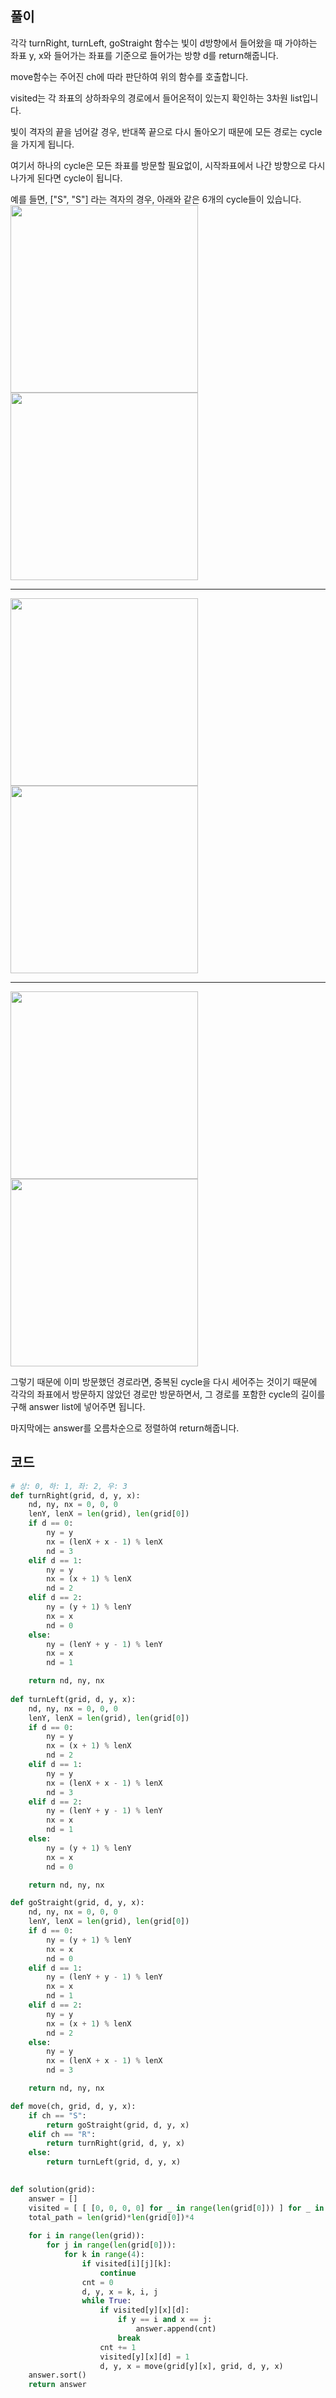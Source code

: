 ## 풀이

각각 turnRight, turnLeft, goStraight 함수는 빛이 d방향에서 들어왔을 때 가야하는 좌표 y, x와 들어가는 좌표를 기준으로 들어가는 방향 d를 return해줍니다.  

move함수는 주어진 ch에 따라 판단하여 위의 함수를 호출합니다.  

visited는 각 좌표의 상하좌우의 경로에서 들어온적이 있는지 확인하는 3차원 list입니다.  

빛이 격자의 끝을 넘어갈 경우, 반대쪽 끝으로 다시 돌아오기 때문에 모든 경로는 cycle을 가지게 됩니다.  

여기서 하나의 cycle은 모든 좌표를 방문할 필요없이, 시작좌표에서 나간 방향으로 다시 나가게 된다면 cycle이 됩니다.  

예를 들면, ["S", "S"] 라는 격자의 경우, 아래와 같은 6개의 cycle들이 있습니다.  
<img src="https://user-images.githubusercontent.com/59808674/153693159-3701e8cc-e18a-4adf-a3bc-7a44a60b6d6e.png" width="300">
<img src="https://user-images.githubusercontent.com/59808674/153693161-ff50cc3f-3e28-47b4-82c5-14d87637e6c4.png" width="300"><br>

----

<img src="https://user-images.githubusercontent.com/59808674/153693162-ec4406f7-5e80-439b-b5ed-89a9cd04f85e.png" width="300"> 
<img src="https://user-images.githubusercontent.com/59808674/153693163-4a6230bc-4a26-43ef-be03-24e842a004d7.png" width="300"><br>

----

<img src="https://user-images.githubusercontent.com/59808674/153693164-15284cd3-0863-4401-ae21-6bc8be9f6285.png" height="300">
<img src="https://user-images.githubusercontent.com/59808674/153693165-c031e08b-ecd0-44ef-ac0a-ce72fd039c73.png" height="300">

그렇기 때문에 이미 방문했던 경로라면, 중복된 cycle을 다시 세어주는 것이기 때문에  
각각의 좌표에서 방문하지 않았던 경로만 방문하면서, 그 경로를 포함한 cycle의 길이를 구해 answer list에 넣어주면 됩니다.  

마지막에는 answer를 오름차순으로 정렬하여 return해줍니다.  

## 코드
```python
# 상: 0, 하: 1, 좌: 2, 우: 3
def turnRight(grid, d, y, x):
    nd, ny, nx = 0, 0, 0
    lenY, lenX = len(grid), len(grid[0])
    if d == 0:
        ny = y
        nx = (lenX + x - 1) % lenX
        nd = 3
    elif d == 1:
        ny = y
        nx = (x + 1) % lenX
        nd = 2
    elif d == 2:
        ny = (y + 1) % lenY
        nx = x
        nd = 0
    else:
        ny = (lenY + y - 1) % lenY
        nx = x
        nd = 1

    return nd, ny, nx
    
def turnLeft(grid, d, y, x):
    nd, ny, nx = 0, 0, 0
    lenY, lenX = len(grid), len(grid[0])
    if d == 0:
        ny = y
        nx = (x + 1) % lenX
        nd = 2
    elif d == 1:
        ny = y
        nx = (lenX + x - 1) % lenX
        nd = 3
    elif d == 2:
        ny = (lenY + y - 1) % lenY
        nx = x
        nd = 1
    else:
        ny = (y + 1) % lenY
        nx = x
        nd = 0

    return nd, ny, nx

def goStraight(grid, d, y, x):
    nd, ny, nx = 0, 0, 0
    lenY, lenX = len(grid), len(grid[0])
    if d == 0:
        ny = (y + 1) % lenY
        nx = x
        nd = 0
    elif d == 1:
        ny = (lenY + y - 1) % lenY
        nx = x
        nd = 1
    elif d == 2:
        ny = y
        nx = (x + 1) % lenX
        nd = 2
    else:
        ny = y
        nx = (lenX + x - 1) % lenX
        nd = 3

    return nd, ny, nx

def move(ch, grid, d, y, x):
    if ch == "S":
        return goStraight(grid, d, y, x)
    elif ch == "R":
        return turnRight(grid, d, y, x)
    else:
        return turnLeft(grid, d, y, x)
        

def solution(grid):
    answer = []
    visited = [ [ [0, 0, 0, 0] for _ in range(len(grid[0])) ] for _ in range(len(grid)) ]
    total_path = len(grid)*len(grid[0])*4
    
    for i in range(len(grid)):
        for j in range(len(grid[0])):
            for k in range(4):
                if visited[i][j][k]:
                    continue
                cnt = 0
                d, y, x = k, i, j
                while True:
                    if visited[y][x][d]:
                        if y == i and x == j:
                            answer.append(cnt)
                        break
                    cnt += 1
                    visited[y][x][d] = 1
                    d, y, x = move(grid[y][x], grid, d, y, x)
    answer.sort()
    return answer
```
